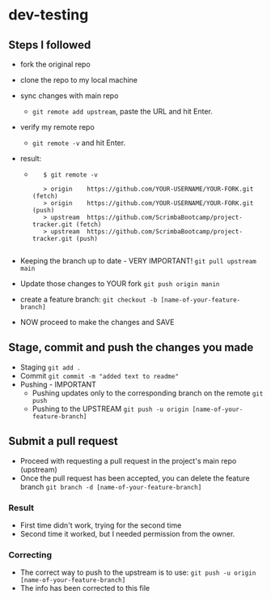 # dev-testing

## Steps I followed

- fork the original repo
- clone the repo to my local machine
- sync changes with main repo
  - `git remote add upstream`, paste the URL and hit Enter.
- verify my remote repo
  - `git remote -v` and hit Enter.
- result:

  - ```
       $ git remote -v

       > origin    https://github.com/YOUR-USERNAME/YOUR-FORK.git (fetch)
       > origin    https://github.com/YOUR-USERNAME/YOUR-FORK.git (push)
       > upstream  https://github.com/ScrimbaBootcamp/project-tracker.git (fetch)
       > upstream  https://github.com/ScrimbaBootcamp/project-tracker.git (push)
    ```

  ```

  ```

- Keeping the branch up to date - VERY IMPORTANT!
  `git pull upstream main`
- Update those changes to YOUR fork
  `git push origin manin`
- create a feature branch:
  `git checkout -b [name-of-your-feature-branch]`
- NOW proceed to make the changes and SAVE

## Stage, commit and push the changes you made

- Staging `git add .`
- Commit `git commit -m "added text to readme"`
- Pushing - IMPORTANT
  - Pushing updates only to the corresponding branch on the remote
    `git push`
  - Pushing to the UPSTREAM
    `git push -u origin [name-of-your-feature-branch]`

## Submit a pull request

- Proceed with requesting a pull request in the project's main repo (upstream)
- Once the pull request has been accepted, you can delete the feature branch
  `git branch -d [name-of-your-feature-branch]`

### Result

- First time didn't work, trying for the second time
- Second time it worked, but I needed permission from the owner.

### Correcting

- The correct way to push to the upstream is to use:
  `git push -u origin [name-of-your-feature-branch]`
- The info has been corrected to this file

